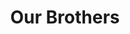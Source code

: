 ---
templateKey: 'actives'
path: /actives
image: ../img/home.png
title: Our Brothers
subheading: Meet the brothers of Theta Tau

classes:
  nu:
    - image: /img/brothers/nu/155.jpg
      text: >
        Alex Chen
      major: > 
        Computer Science
      year: >
        Class of 2023
    - image: /img/brothers/nu/159.jpg
      text: >
        Dan Nguyen
      major: > 
        Mechanical Engineering
      year: >
        Class of 2023
    - image: /img/brothers/nu/162.jpg
      text: >
        Emily Yu
      major: > 
        Chemical Engineering
      year: >
        Class of 2023
    - image: /img/brothers/nu/163.jpg
      text: >
        Jacob Rajacich
      major: > 
        Aerospace Engineering
      year: >
        Class of 2023
    - image: /img/brothers/nu/166.jpg
      text: >
        Vivianne Dinh
      major: > 
        Computer Science
      year: >
        Class of 2023
  xi:
    - image: /img/brothers/xi/167.jpg
      text: >
        Adelpha Chan
      major: > 
        Linguistics and Computer Science
      year: >
        Class of 2023
    - image: /img/brothers/xi/169.jpg
      text: >
        Clark Decastro
      major: > 
        Civil Engineering
      year: >
        Class of 2023
    - image: /img/brothers/xi/170.jpg
      text: >
        Cody Do
      major: > 
        Computer Science
      year: >
        Class of 2022
    - image: /img/brothers/xi/174.jpg
      text: >
        Junho Choi
      major: > 
        Mathematics of Computation
      year: >
        Class of 2023
    - image: /img/brothers/xi/175.jpg
      text: >
        Kate Hsieh
      major: > 
        Mechanical Engineering
      year: >
        Class of 2023
    - image: /img/brothers/xi/176.jpg
      text: >
        Megan Pham
      major: > 
        Computer Science
      year: >
        Class of 2023
  omicron:
    - image: /img/brothers/omicron/178.jpg
      text: >
        Mengan Wang
      major: > 
        Computer Science
      year: >
        Class of 2024
    - image: /img/brothers/omicron/179.jpg
      text: >
        Anish Dulla
      major: > 
        Statistics and Data Science
      year: >
        Class of 2024
    - image: /img/brothers/omicron/180.jpg
      text: >
        Anthony Chung
      major: > 
        Mechanical Engineering
      year: >
        Class of 2023
    - image: /img/brothers/omicron/181.jpg
      text: >
        Ashley Kuwahara
      major: > 
        Civil Engineering
      year: >
        Class of 2023
    - image: /img/brothers/omicron/182.jpg
      text: >
        Daniel Zhou
      major: > 
        Computer Science
      year: >
        Class of 2023
    - image: /img/brothers/omicron/183.jpg
      text: >
        Karl Goeltner
      major: >
        Computer Science
      year: >
        Class of 2023
    - image: /img/brothers/omicron/186.jpg
      text: >
        Pranav Pata
      major: > 
        Computer Science
      year: >
        Class of 2024
    - image: /img/brothers/omicron/187.jpg
      text: >
        Shashvat Patel
      major: > 
        Statistics and Data Science
      year: >
        Class of 2024
  pi:
    - image: /img/brothers/pi/187-188.jpg
      text: >
        Aaron Park
      major: > 
        Bioengineering
      year: >
        Class of 2023
    - image: /img/brothers/pi/188.jpeg
      text: >
        Amanda Ung
      major: > 
        Computational and Systems Biology
      year: >
        Class of 2023
    - image: /img/brothers/pi/189.jpeg
      text: >
        Angela Zhang
      major: > 
        Computer Science and Engineering
      year: >
        Class of 2023
    # - image: /img/brothers/pi/190.jpeg
    #   text: >
    #     Charlotte Schmitt
    #   major: > 
    #     Bioengineering
    #   year: >
    #     Class of 2025
    - image: /img/brothers/pi/191.jpeg
      text: >
        Eric Zhang
      major: > 
        Computer Science
      year: >
        Class of 2024
    - image: /img/brothers/pi/192.jpeg
      text: >
        Kritin Garg
      major: > 
        Mechanical Engineering
      year: >
        Class of 2023
    - image: /img/brothers/pi/193.jpeg
      text: >
        Mansi Dutta
      major: > 
        Civil Engineering
      year: >
        Class of 2023
    - image: /img/brothers/pi/194.jpeg
      text: >
        Wyatt Babcock
      major: > 
        Mechancial Engineering
      year: >
        Class of 2025
  rho:
    - image: /img/brothers/rho/195.jpg
      text: >
        Akshay Gupta
      major: > 
        Computer Science
      year: >
        Class of 2025
    - image: /img/brothers/rho/196.jpg
      text: >
        Angela Liu
      major: > 
        Chemical Engineering
      year: >
        Class of 2024
    # - image: /img/brothers/rho/197.jpg
    #   text: >
    #     Annie Chen
    #   major: > 
    #     Mechanical Engineering
    #   year: >
    #     Class of 2025
    - image: /img/brothers/rho/198.jpg
      text: >
        Annie Wang
      major: > 
        Computer Science
      year: >
        Class of 2024
    - image: /img/brothers/rho/199.jpg
      text: >
        Christina Pham
      major: > 
        Cognitive Science
      year: >
        Class of 2024
    - image: /img/brothers/rho/200.jpg
      text: >
        Darren Huai
      major: > 
        Aerospace Engineering
      year: >
        Class of 2024
    - image: /img/brothers/rho/201.jpg
      text: >
        Kai Alcayde
      major: > 
        Aerospace Engineering
      year: >
        Class of 2024
    - image: /img/brothers/rho/202.jpg
      text: >
        Kenny Wan
      major: > 
        Civil and Environmental Engineering
      year: >
        Class of 2025
    - image: /img/brothers/rho/203.jpg
      text: >
        Krish Shah
      major: > 
        Computer Engineering
      year: >
        Class of 2024
    - image: /img/brothers/rho/204.jpg
      text: >
        Neil Angsanto
      major: > 
        Civil and Environmental Engineering
      year: >
        Class of 2024
    - image: /img/brothers/rho/205.jpg
      text: >
        Rudy Orre
      major: > 
        Computer Science
      year: >
        Class of 2023
    - image: /img/brothers/rho/206.jpg
      text: >
        Sally Min
      major: > 
        Environmental Science
      year: >
        Class of 2023
    - image: /img/brothers/rho/207.jpg
      text: >
        Sam Chan
      major: > 
        Computer Science and Engineering
      year: >
        Class of 2025
    - image: /img/brothers/rho/208.jpg
      text: >
        Victoria Ignacio
      major: > 
        Civil and Environmental Engineering
      year: >
        Class of 2023
  sigma:
    - image: /img/brothers/sigma/209.jpg
      text: >
        Alan Vuong
      major: > 
        Cognitive Science
      year: >
        Class of 2024
    - image: /img/brothers/sigma/210.jpg
      text: >
        Annie Cen
      major: > 
        Mathematics of Computation
      year: >
        Class of 2025
    - image: /img/brothers/sigma/211.jpg
      text: >
        Chen Tzen Kok
      major: > 
        Computer Science
      year: >
        Class of 2025
    - image: /img/brothers/sigma/212.jpg
      text: >
        Cheryl Lim
      major: > 
        Linguistics and Computer Science
      year: >
        Class of 2024
    - image: /img/brothers/sigma/213.jpg
      text: >
        Clara Lee
      major: > 
        Chemical Engineering
      year: >
        Class of 2026
    - image: /img/brothers/sigma/214.jpg
      text: >
        Jack Lin
      major: > 
        Computer Science
      year: >
        Class of 2024
    - image: /img/brothers/sigma/215.jpg
      text: >
        Jason Co
      major: > 
        Mechanical Engineering
      year: >
        Class of 2026
    - image: /img/brothers/sigma/216.jpg
      text: >
        Kelly Tran
      major: > 
        Mathematics of Computation
      year: >
        Class of 2025
    - image: /img/brothers/sigma/217.jpg
      text: >
        Kelly Yu
      major: > 
        Computer Science
      year: >
        Class of 2024
    - image: /img/brothers/sigma/218.jpg
      text: >
        Kevin Yuan
      major: > 
        Computer Science
      year: >
        Class of 2026
    - image: /img/brothers/sigma/219.jpg
      text: >
        Rachel Shim
      major: > 
        Electrical Engineering
      year: >
        Class of 2026
    - image: /img/brothers/sigma/220.jpg
      text: >
        Ryan Ung
      major: > 
        Computer Science
      year: >
        Class of 2025
    - image: /img/brothers/sigma/221.jpg
      text: >
        Sophia Lee
      major: > 
        Computer Engineering
      year: >
        Class of 2026
    - image: /img/brothers/sigma/222.jpg
      text: >
        Tracy Nguyen
      major: > 
        Chemical Engineering
      year: >
        Class of 2024
    - image: /img/brothers/sigma/223.jpg
      text: >
        Vikram Puliyadi
      major: > 
        Computer Science
      year: >
        Class of 2025

---